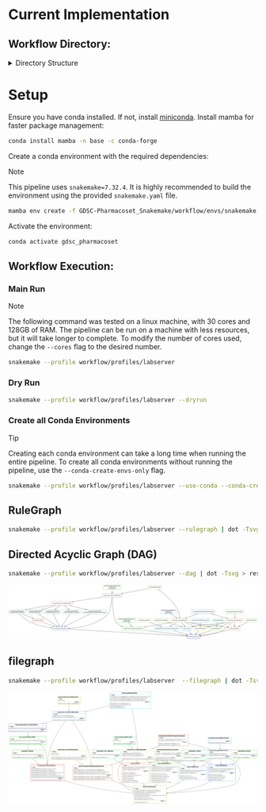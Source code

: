 
# Current Implementation


## Workflow Directory:

<details>
<summary>Directory Structure</summary>

```bash
.
├── config
│   └── pipeline.yaml
├── envs
│   ├── cnv.yaml
│   ├── fusion.yaml
│   ├── metadata.yaml
│   ├── microarray.yaml
│   ├── mutation.yaml
│   ├── PharmacoSet.yaml
│   ├── rnaseq.yaml
│   ├── snakemake.yaml
│   ├── test.yaml
│   └── treatmentResponse.yaml
├── profiles
│   └── config.yaml
├── rules
│   ├── cnv.smk
│   ├── fusion.smk
│   ├── metadata.smk
│   ├── microarray.smk
│   ├── mutation.smk
│   ├── rnaseq.smk
│   └── treatmentResponse.smk
├── scripts
│   ├── build_PharmacoSet.R
│   ├── cnv
│   │   └── make_CNV_SE.R
│   ├── fusion
│   │   └── make_FUSION_SE.R
│   ├── metadata
│   │   ├── annotate_ChEMBL.R
│   │   ├── annotate_PubChemCIDS.R
│   │   ├── combine_annotated_treatmentData.R
│   │   ├── getCellosaurus
│   │   │   ├── getCellosaurusObject.R
│   │   │   └── mapCellosaurus.R
│   │   ├── map_treatments_to_PubChemCID.R
│   │   ├── preprocess_geneAnnotation.R
│   │   ├── preprocess_sampleMetadata.R
│   │   ├── preprocess_treatmentMetadata.R
│   │   └── utils.R
│   ├── microarray
│   │   └── make_MICROARRAY_SE.R
│   ├── mutation
│   │   └── make_MUTATION_SE.R
│   ├── rnaseq
│   │   └── make_RNASEQ_SE.R
│   ├── template.R
│   └── treatmentResponse
│       └── build_treatmentResponseExperiment.R
└── Snakefile
```  
</details>

# Setup

Ensure you have conda installed. If not, install [miniconda](https://docs.conda.io/en/latest/miniconda.html).
Install mamba for faster package management:

``` bash
conda install mamba -n base -c conda-forge 
```

Create a conda environment with the required dependencies:
> [!NOTE] 
> This pipeline uses `snakemake=7.32.4`. It is highly recommended to build the environment using the provided `snakemake.yaml` file.

```bash
mamba env create -f GDSC-Pharmacoset_Snakemake/workflow/envs/snakemake.yaml
```

Activate the environment:

```bash
conda activate gdsc_pharmacoset
```


## Workflow Execution:

### Main Run
> [!NOTE]
> The following command was tested on a linux machine, with 30 cores and 128GB of RAM.
> The pipeline can be run on a machine with less resources, but it will take longer to complete.
> To modify the number of cores used, change the `--cores` flag to the desired number.

``` bash
snakemake --profile workflow/profiles/labserver
```

### Dry Run
```bash
snakemake --profile workflow/profiles/labserver --dryrun
```

### Create all Conda Environments
> [!TIP] 
> Creating each conda environment can take a long time when running the entire pipeline. 
> To create all conda environments without running the pipeline, use the `--conda-create-envs-only` flag.

```bash
snakemake --profile workflow/profiles/labserver --use-conda --conda-create-envs-only
```


## RuleGraph 
``` bash
snakemake --profile workflow/profiles/labserver --rulegraph | dot -Tsvg > resources/rulegraph.svg
```

## Directed Acyclic Graph (DAG)
```  bash
snakemake --profile workflow/profiles/labserver --dag | dot -Tsvg > resources/dag.svg
```

![DAG](./resources/dag.svg)

## filegraph
``` bash
snakemake --profile workflow/profiles/labserver  --filegraph | dot -Tsvg > resources/filegraph.svg
```

![filegraph](./resources/filegraph.svg)

